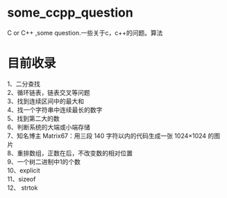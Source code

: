 # some_ccpp_question
C or C++ ,some question.一些关于c，c++的问题。算法

# 目前收录
1、二分查找</br>
2、循环链表，链表交叉等问题</br>
3、找到连续区间中的最大和</br>
4、找一个字符串中连续最长的数字</br>
5、找到第二大的数</br>
6、判断系统的大端或小端存储</br>
7、知名博主 Matrix67：用三段 140 字符以内的代码生成一张 1024×1024 的图片</br>
8、重排数组，正数在后，不改变数的相对位置</br>
9、一个树二进制中1的个数</br>
10、explicit</br>
11、sizeof</br>
12、 strtok</br>
